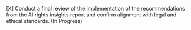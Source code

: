 [X] Conduct a final review of the implementation of the recommendations from the AI rights insights report and confirm alignment with legal and ethical standards. (In Progress)